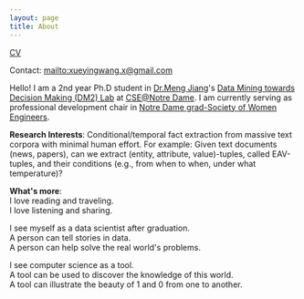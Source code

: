 ```yaml
---
layout: page
title: About
---
```


<a href="../source/cv_xueying.pdf" download="cv_xueying.pdf">CV</a>

Contact: <mailto:xueyingwang.x@gmail.com>

Hello! I am a 2nd year Ph.D student in <a rel="mjiang" href="http://www.meng-jiang.com/">Dr.Meng Jiang</a>'s <a rel="dm2" href="http://www.meng-jiang.com/lab.html">Data Mining towards Decision Making (DM2) Lab</a> at <a rel="ndcse" href="http://cse.nd.edu/">CSE@Notre Dame</a>. I am currently serving as professional development chair in <a rel="ndswe" href="https://engineering.nd.edu/student-organizations/swe/gradswe">Notre Dame grad-Society of Women Engineers</a>. 

<strong>Research Interests</strong>: 
Conditional/temporal fact extraction from massive text corpora with minimal human effort. For example: Given text documents (news, papers), can we extract (entity, attribute, value)-tuples, called EAV-tuples, and their conditions (e.g., from when to when, under what temperature)? 

<strong>What's more</strong>:  
I love reading and traveling.  
I love listening and sharing.  

I see myself as a data scientist after graduation.  
A person can tell stories in data.  
A person can help solve the real world's problems. 

I see computer science as a tool.  
A tool can be used to discover the knowledge of this world.  
A tool can illustrate the beauty of 1 and 0 from one to another. 
